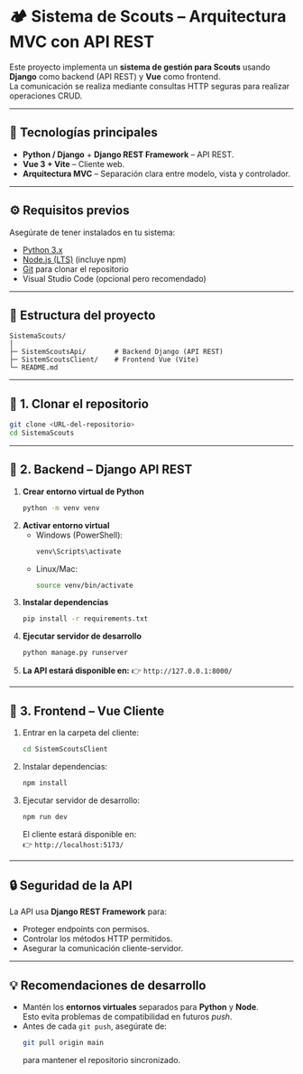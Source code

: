 # 🏕️ Sistema de Scouts – Arquitectura MVC con API REST

Este proyecto implementa un **sistema de gestión para Scouts** usando  
**Django** como backend (API REST) y **Vue** como frontend.  
La comunicación se realiza mediante consultas HTTP seguras para realizar operaciones CRUD.

---

## 🚀 Tecnologías principales
- **Python / Django** + **Django REST Framework** – API REST.
- **Vue 3 + Vite** – Cliente web.
- **Arquitectura MVC** – Separación clara entre modelo, vista y controlador.

---

## ⚙️ Requisitos previos
Asegúrate de tener instalados en tu sistema:
- [Python 3.x](https://www.python.org/downloads/)
- [Node.js (LTS)](https://nodejs.org/) (incluye npm)
- [Git](https://git-scm.com/) para clonar el repositorio
- Visual Studio Code (opcional pero recomendado)

---

## 📂 Estructura del proyecto
```
SistemaScouts/
│
├─ SistemScoutsApi/       # Backend Django (API REST)
├─ SistemScoutsClient/    # Frontend Vue (Vite)
└─ README.md
```

---

## 🔹 1. Clonar el repositorio
```bash
git clone <URL-del-repositorio>
cd SistemaScouts
```

---

## 🔹 2. Backend – Django API REST

1. **Crear entorno virtual de Python**
   ```bash
   python -m venv venv
   ```
2. **Activar entorno virtual**
   - Windows (PowerShell):
     ```bash
     venv\Scripts\activate
     ```
   - Linux/Mac:
     ```bash
     source venv/bin/activate
     ```
3. **Instalar dependencias**
   ```bash
   pip install -r requirements.txt
   ```
4. **Ejecutar servidor de desarrollo**
   ```bash
   python manage.py runserver
   ```
5. **La API estará disponible en:**
   👉 `http://127.0.0.1:8000/`

---

## 🔹 3. Frontend – Vue Cliente

1. Entrar en la carpeta del cliente:
   ```bash
   cd SistemScoutsClient
   ```
2. Instalar dependencias:
   ```bash
   npm install
   ```
3. Ejecutar servidor de desarrollo:
   ```bash
   npm run dev
   ```
   El cliente estará disponible en:  
   👉 `http://localhost:5173/`

---

## 🔒 Seguridad de la API
La API usa **Django REST Framework** para:
- Proteger endpoints con permisos.
- Controlar los métodos HTTP permitidos.
- Asegurar la comunicación cliente-servidor.

---

## 💡 Recomendaciones de desarrollo
- Mantén los **entornos virtuales** separados para **Python** y **Node**.  
  Esto evita problemas de compatibilidad en futuros *push*.
- Antes de cada `git push`, asegúrate de:
  ```bash
  git pull origin main
  ```
  para mantener el repositorio sincronizado.

